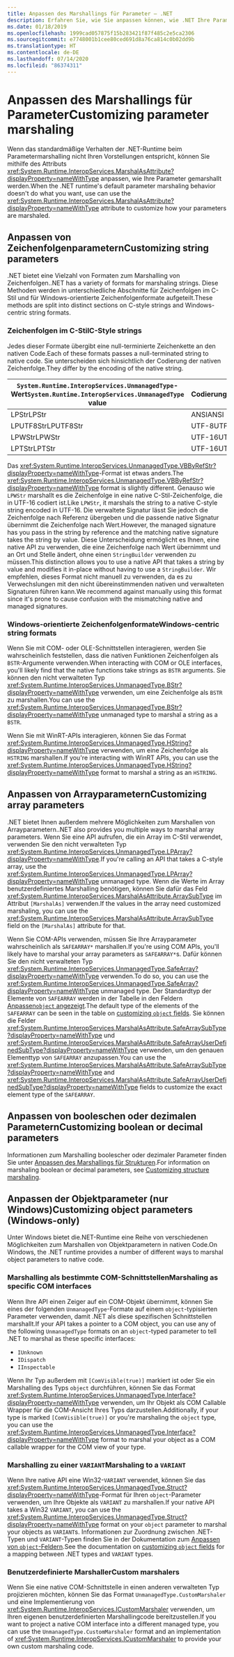 ```yaml
---
title: Anpassen des Marshallings für Parameter – .NET
description: Erfahren Sie, wie Sie anpassen können, wie .NET Ihre Parameter in eine native Darstellung marshallt.
ms.date: 01/18/2019
ms.openlocfilehash: 1999cad057875f15b283421f87f485c2e5ca2306
ms.sourcegitcommit: e7748001b1cee80ced691d8a76ca814c0b02dd9b
ms.translationtype: HT
ms.contentlocale: de-DE
ms.lasthandoff: 07/14/2020
ms.locfileid: "86374311"
---
```

# <a name="customizing-parameter-marshaling"></a><span data-ttu-id="624d2-103">Anpassen des Marshallings für Parameter</span><span class="sxs-lookup"><span data-stu-id="624d2-103">Customizing parameter marshaling</span></span>

<span data-ttu-id="624d2-104">Wenn das standardmäßige Verhalten der .NET-Runtime beim Parametermarshalling nicht Ihren Vorstellungen entspricht, können Sie mithilfe des Attributs <xref:System.Runtime.InteropServices.MarshalAsAttribute?displayProperty=nameWithType> anpassen, wie Ihre Parameter gemarshallt werden.</span><span class="sxs-lookup"><span data-stu-id="624d2-104">When the .NET runtime's default parameter marshaling behavior doesn't do what you want, use can use the <xref:System.Runtime.InteropServices.MarshalAsAttribute?displayProperty=nameWithType> attribute to customize how your parameters are marshaled.</span></span>

## <a name="customizing-string-parameters"></a><span data-ttu-id="624d2-105">Anpassen von Zeichenfolgenparametern</span><span class="sxs-lookup"><span data-stu-id="624d2-105">Customizing string parameters</span></span>

<span data-ttu-id="624d2-106">.NET bietet eine Vielzahl von Formaten zum Marshalling von Zeichenfolgen.</span><span class="sxs-lookup"><span data-stu-id="624d2-106">.NET has a variety of formats for marshaling strings.</span></span> <span data-ttu-id="624d2-107">Diese Methoden werden in unterschiedliche Abschnitte für Zeichenfolgen im C-Stil und für Windows-orientierte Zeichenfolgenformate aufgeteilt.</span><span class="sxs-lookup"><span data-stu-id="624d2-107">These methods are split into distinct sections on C-style strings and Windows-centric string formats.</span></span>

### <a name="c-style-strings"></a><span data-ttu-id="624d2-108">Zeichenfolgen im C-Stil</span><span class="sxs-lookup"><span data-stu-id="624d2-108">C-Style strings</span></span>

<span data-ttu-id="624d2-109">Jedes dieser Formate übergibt eine null-terminierte Zeichenkette an den nativen Code.</span><span class="sxs-lookup"><span data-stu-id="624d2-109">Each of these formats passes a null-terminated string to native code.</span></span> <span data-ttu-id="624d2-110">Sie unterscheiden sich hinsichtlich der Codierung der nativen Zeichenfolge.</span><span class="sxs-lookup"><span data-stu-id="624d2-110">They differ by the encoding of the native string.</span></span>

| <span data-ttu-id="624d2-111">`System.Runtime.InteropServices.UnmanagedType`-Wert</span><span class="sxs-lookup"><span data-stu-id="624d2-111">`System.Runtime.InteropServices.UnmanagedType` value</span></span> | <span data-ttu-id="624d2-112">Codierung</span><span class="sxs-lookup"><span data-stu-id="624d2-112">Encoding</span></span> |
|------------------------------------------------------|----------|
| <span data-ttu-id="624d2-113">LPStr</span><span class="sxs-lookup"><span data-stu-id="624d2-113">LPStr</span></span> | <span data-ttu-id="624d2-114">ANSI</span><span class="sxs-lookup"><span data-stu-id="624d2-114">ANSI</span></span> |
| <span data-ttu-id="624d2-115">LPUTF8Str</span><span class="sxs-lookup"><span data-stu-id="624d2-115">LPUTF8Str</span></span> | <span data-ttu-id="624d2-116">UTF-8</span><span class="sxs-lookup"><span data-stu-id="624d2-116">UTF-8</span></span> |
| <span data-ttu-id="624d2-117">LPWStr</span><span class="sxs-lookup"><span data-stu-id="624d2-117">LPWStr</span></span> | <span data-ttu-id="624d2-118">UTF-16</span><span class="sxs-lookup"><span data-stu-id="624d2-118">UTF-16</span></span> |
| <span data-ttu-id="624d2-119">LPTStr</span><span class="sxs-lookup"><span data-stu-id="624d2-119">LPTStr</span></span> | <span data-ttu-id="624d2-120">UTF-16</span><span class="sxs-lookup"><span data-stu-id="624d2-120">UTF-16</span></span> |

<span data-ttu-id="624d2-121">Das <xref:System.Runtime.InteropServices.UnmanagedType.VBByRefStr?displayProperty=nameWithType>-Format ist etwas anders.</span><span class="sxs-lookup"><span data-stu-id="624d2-121">The <xref:System.Runtime.InteropServices.UnmanagedType.VBByRefStr?displayProperty=nameWithType> format is slightly different.</span></span> <span data-ttu-id="624d2-122">Genauso wie `LPWStr` marshallt es die Zeichenfolge in eine native C-Stil-Zeichenfolge, die in UTF-16 codiert ist.</span><span class="sxs-lookup"><span data-stu-id="624d2-122">Like `LPWStr`, it marshals the string to a native C-style string encoded in UTF-16.</span></span> <span data-ttu-id="624d2-123">Die verwaltete Signatur lässt Sie jedoch die Zeichenfolge nach Referenz übergeben und die passende native Signatur übernimmt die Zeichenfolge nach Wert.</span><span class="sxs-lookup"><span data-stu-id="624d2-123">However, the managed signature has you pass in the string by reference and the matching native signature takes the string by value.</span></span> <span data-ttu-id="624d2-124">Diese Unterscheidung ermöglicht es Ihnen, eine native API zu verwenden, die eine Zeichenfolge nach Wert übernimmt und an Ort und Stelle ändert, ohne einen `StringBuilder` verwenden zu müssen.</span><span class="sxs-lookup"><span data-stu-id="624d2-124">This distinction allows you to use a native API that takes a string by value and modifies it in-place without having to use a `StringBuilder`.</span></span> <span data-ttu-id="624d2-125">Wir empfehlen, dieses Format nicht manuell zu verwenden, da es zu Verwechslungen mit den nicht übereinstimmenden nativen und verwalteten Signaturen führen kann.</span><span class="sxs-lookup"><span data-stu-id="624d2-125">We recommend against manually using this format since it's prone to cause confusion with the mismatching native and managed signatures.</span></span>

### <a name="windows-centric-string-formats"></a><span data-ttu-id="624d2-126">Windows-orientierte Zeichenfolgenformate</span><span class="sxs-lookup"><span data-stu-id="624d2-126">Windows-centric string formats</span></span>

<span data-ttu-id="624d2-127">Wenn Sie mit COM- oder OLE-Schnittstellen interagieren, werden Sie wahrscheinlich feststellen, dass die nativen Funktionen Zeichenfolgen als `BSTR`-Argumente verwenden.</span><span class="sxs-lookup"><span data-stu-id="624d2-127">When interacting with COM or OLE interfaces, you'll likely find that the native functions take strings as `BSTR` arguments.</span></span> <span data-ttu-id="624d2-128">Sie können den nicht verwalteten Typ <xref:System.Runtime.InteropServices.UnmanagedType.BStr?displayProperty=nameWithType> verwenden, um eine Zeichenfolge als `BSTR` zu marshallen.</span><span class="sxs-lookup"><span data-stu-id="624d2-128">You can use the <xref:System.Runtime.InteropServices.UnmanagedType.BStr?displayProperty=nameWithType> unmanaged type to marshal a string as a `BSTR`.</span></span>

<span data-ttu-id="624d2-129">Wenn Sie mit WinRT-APIs interagieren, können Sie das Format <xref:System.Runtime.InteropServices.UnmanagedType.HString?displayProperty=nameWithType> verwenden, um eine Zeichenfolge als `HSTRING` marshallen.</span><span class="sxs-lookup"><span data-stu-id="624d2-129">If you're interacting with WinRT APIs, you can use the <xref:System.Runtime.InteropServices.UnmanagedType.HString?displayProperty=nameWithType> format to marshal a string as an `HSTRING`.</span></span>

## <a name="customizing-array-parameters"></a><span data-ttu-id="624d2-130">Anpassen von Arrayparametern</span><span class="sxs-lookup"><span data-stu-id="624d2-130">Customizing array parameters</span></span>

<span data-ttu-id="624d2-131">.NET bietet Ihnen außerdem mehrere Möglichkeiten zum Marshallen von Arrayparametern.</span><span class="sxs-lookup"><span data-stu-id="624d2-131">.NET also provides you multiple ways to marshal array parameters.</span></span> <span data-ttu-id="624d2-132">Wenn Sie eine API aufrufen, die ein Array im C-Stil verwendet, verwenden Sie den nicht verwalteten Typ <xref:System.Runtime.InteropServices.UnmanagedType.LPArray?displayProperty=nameWithType>.</span><span class="sxs-lookup"><span data-stu-id="624d2-132">If you're calling an API that takes a C-style array, use the <xref:System.Runtime.InteropServices.UnmanagedType.LPArray?displayProperty=nameWithType> unmanaged type.</span></span> <span data-ttu-id="624d2-133">Wenn die Werte im Array benutzerdefiniertes Marshalling benötigen, können Sie dafür das Feld <xref:System.Runtime.InteropServices.MarshalAsAttribute.ArraySubType> im Attribut `[MarshalAs]` verwenden.</span><span class="sxs-lookup"><span data-stu-id="624d2-133">If the values in the array need customized marshaling, you can use the <xref:System.Runtime.InteropServices.MarshalAsAttribute.ArraySubType> field on the `[MarshalAs]` attribute for that.</span></span>

<span data-ttu-id="624d2-134">Wenn Sie COM-APIs verwenden, müssen Sie Ihre Arrayparameter wahrscheinlich als `SAFEARRAY*` marshallen.</span><span class="sxs-lookup"><span data-stu-id="624d2-134">If you're using COM APIs, you'll likely have to marshal your array parameters as `SAFEARRAY*`s.</span></span> <span data-ttu-id="624d2-135">Dafür können Sie den nicht verwalteten Typ <xref:System.Runtime.InteropServices.UnmanagedType.SafeArray?displayProperty=nameWithType> verwenden.</span><span class="sxs-lookup"><span data-stu-id="624d2-135">To do so, you can use the <xref:System.Runtime.InteropServices.UnmanagedType.SafeArray?displayProperty=nameWithType> unmanaged type.</span></span> <span data-ttu-id="624d2-136">Der Standardtyp der Elemente von `SAFEARRAY` werden in der Tabelle in den Feldern [Anpassen`object` angezeigt](./customize-struct-marshaling.md#marshal-systemobject).</span><span class="sxs-lookup"><span data-stu-id="624d2-136">The default type of the elements of the `SAFEARRAY` can be seen in the table on [customizing `object` fields](./customize-struct-marshaling.md#marshal-systemobject).</span></span> <span data-ttu-id="624d2-137">Sie können die Felder <xref:System.Runtime.InteropServices.MarshalAsAttribute.SafeArraySubType?displayProperty=nameWithType> und <xref:System.Runtime.InteropServices.MarshalAsAttribute.SafeArrayUserDefinedSubType?displayProperty=nameWithType> verwenden, um den genauen Elementtyp von `SAFEARRAY` anzupassen.</span><span class="sxs-lookup"><span data-stu-id="624d2-137">You can use the <xref:System.Runtime.InteropServices.MarshalAsAttribute.SafeArraySubType?displayProperty=nameWithType> and <xref:System.Runtime.InteropServices.MarshalAsAttribute.SafeArrayUserDefinedSubType?displayProperty=nameWithType> fields to customize the exact element type of the `SAFEARRAY`.</span></span>

## <a name="customizing-boolean-or-decimal-parameters"></a><span data-ttu-id="624d2-138">Anpassen von booleschen oder dezimalen Parametern</span><span class="sxs-lookup"><span data-stu-id="624d2-138">Customizing boolean or decimal parameters</span></span>

<span data-ttu-id="624d2-139">Informationen zum Marshalling boolescher oder dezimaler Parameter finden Sie unter [Anpassen des Marshallings für Strukturen](customize-struct-marshaling.md).</span><span class="sxs-lookup"><span data-stu-id="624d2-139">For information on marshaling boolean or decimal parameters, see [Customizing structure marshaling](customize-struct-marshaling.md).</span></span>

## <a name="customizing-object-parameters-windows-only"></a><span data-ttu-id="624d2-140">Anpassen der Objektparameter (nur Windows)</span><span class="sxs-lookup"><span data-stu-id="624d2-140">Customizing object parameters (Windows-only)</span></span>

<span data-ttu-id="624d2-141">Unter Windows bietet die.NET-Runtime eine Reihe von verschiedenen Möglichkeiten zum Marshallen von Objektparametern in nativen Code.</span><span class="sxs-lookup"><span data-stu-id="624d2-141">On Windows, the .NET runtime provides a number of different ways to marshal object parameters to native code.</span></span>

### <a name="marshaling-as-specific-com-interfaces"></a><span data-ttu-id="624d2-142">Marshalling als bestimmte COM-Schnittstellen</span><span class="sxs-lookup"><span data-stu-id="624d2-142">Marshaling as specific COM interfaces</span></span>

<span data-ttu-id="624d2-143">Wenn Ihre API einen Zeiger auf ein COM-Objekt übernimmt, können Sie eines der folgenden `UnmanagedType`-Formate auf einem `object`-typisierten Parameter verwenden, damit .NET als diese spezifischen Schnittstellen marshallt.</span><span class="sxs-lookup"><span data-stu-id="624d2-143">If your API takes a pointer to a COM object, you can use any of the following `UnmanagedType` formats on an `object`-typed parameter to tell .NET to marshal as these specific interfaces:</span></span>

- `IUnknown`
- `IDispatch`
- `IInspectable`

<span data-ttu-id="624d2-144">Wenn Ihr Typ außerdem mit `[ComVisible(true)]` markiert ist oder Sie ein Marshalling des Typs `object` durchführen, können Sie das Format <xref:System.Runtime.InteropServices.UnmanagedType.Interface?displayProperty=nameWithType> verwenden, um Ihr Objekt als COM Callable Wrapper für die COM-Ansicht Ihres Typs darzustellen.</span><span class="sxs-lookup"><span data-stu-id="624d2-144">Additionally, if your type is marked `[ComVisible(true)]` or you're marshaling the `object` type, you can use the <xref:System.Runtime.InteropServices.UnmanagedType.Interface?displayProperty=nameWithType> format to marshal your object as a COM callable wrapper for the COM view of your type.</span></span>

### <a name="marshaling-to-a-variant"></a><span data-ttu-id="624d2-145">Marshalling zu einer `VARIANT`</span><span class="sxs-lookup"><span data-stu-id="624d2-145">Marshaling to a `VARIANT`</span></span>

<span data-ttu-id="624d2-146">Wenn Ihre native API eine Win32-`VARIANT` verwendet, können Sie das <xref:System.Runtime.InteropServices.UnmanagedType.Struct?displayProperty=nameWithType>-Format für Ihren `object`-Parameter verwenden, um Ihre Objekte als `VARIANT` zu marshallen.</span><span class="sxs-lookup"><span data-stu-id="624d2-146">If your native API takes a Win32 `VARIANT`, you can use the <xref:System.Runtime.InteropServices.UnmanagedType.Struct?displayProperty=nameWithType> format on your `object` parameter to marshal your objects as `VARIANT`s.</span></span> <span data-ttu-id="624d2-147">Informationen zur Zuordnung zwischen .NET-Typen und `VARIANT`-Typen finden Sie in der Dokumentation zum [Anpassen von `object`-Feldern](customize-struct-marshaling.md#marshal-systemobject).</span><span class="sxs-lookup"><span data-stu-id="624d2-147">See the documentation on [customizing `object` fields](customize-struct-marshaling.md#marshal-systemobject) for a mapping between .NET types and `VARIANT` types.</span></span>

### <a name="custom-marshalers"></a><span data-ttu-id="624d2-148">Benutzerdefinierte Marshaller</span><span class="sxs-lookup"><span data-stu-id="624d2-148">Custom marshalers</span></span>

<span data-ttu-id="624d2-149">Wenn Sie eine native COM-Schnittstelle in einen anderen verwalteten Typ projizieren möchten, können Sie das Format `UnmanagedType.CustomMarshaler` und eine Implementierung von <xref:System.Runtime.InteropServices.ICustomMarshaler> verwenden, um Ihren eigenen benutzerdefinierten Marshallingcode bereitzustellen.</span><span class="sxs-lookup"><span data-stu-id="624d2-149">If you want to project a native COM interface into a different managed type, you can use the `UnmanagedType.CustomMarshaler` format and an implementation of <xref:System.Runtime.InteropServices.ICustomMarshaler> to provide your own custom marshaling code.</span></span>
